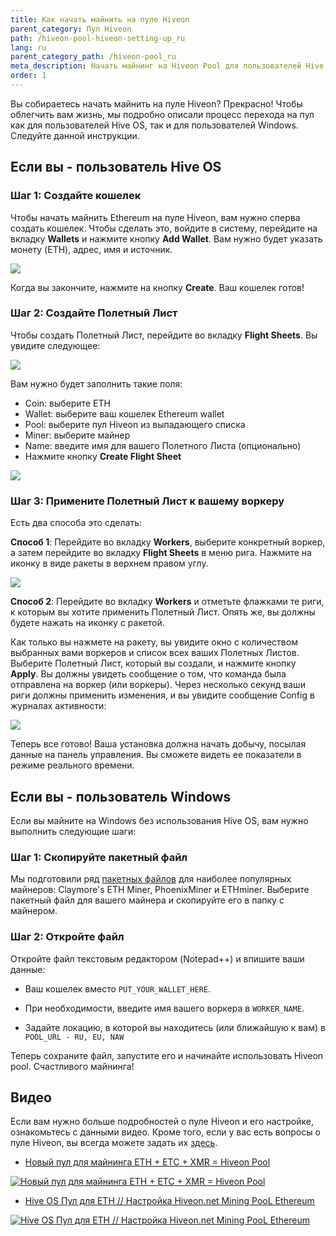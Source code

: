 ```yaml
---
title: Как начать майнить на пуле Hiveon
parent_category: Пул Hiveon
path: /hiveon-pool-hiveon-setting-up_ru
lang: ru
parent_category_path: /hiveon-pool_ru
meta_description: Начать майнинг на Hiveon Pool для пользователей Hive OS очень легко. Просто создайте кошелек, создайте полетный лист с пулом Hiveon и примените его к воркеру. Пользователи Windows также могут легко использовать Hiveon Pool.
order: 1
---
```


Вы собираетесь начать майнить на пуле Hiveon? Прекрасно! Чтобы облегчить вам жизнь, мы подробно описали процесс перехода на пул как для пользователей Hive OS, так и для пользователей Windows. Следуйте данной инструкции.

## Если вы - пользователь Hive OS
### Шаг 1: Создайте кошелек
Чтобы начать майнить Ethereum на пуле Hiveon, вам нужно сперва создать кошелек. Чтобы сделать это, войдите в систему, перейдите на вкладку **Wallets** и нажмите кнопку **Add Wallet**. Вам нужно будет указать монету (ETH), адрес, имя и источник.

<img src="https://lbd.hiveos.farm/kbase/images/hiveon-pool/hiveonpool1.png" />

Когда вы закончите, нажмите на кнопку **Create**. Ваш кошелек готов!

### Шаг 2: Создайте Полетный Лист
Чтобы создать Полетный Лист, перейдите во вкладку **Flight Sheets**. Вы увидите следующее:

<img src="https://lbd.hiveos.farm/kbase/images/hiveon-pool/hiveonpool2.png" />

Вам нужно будет заполнить такие поля:

- Coin: выберите ETH
- Wallet: выберите ваш кошелек Ethereum wallet
- Pool: выберите пул Hiveon из выпадающего списка
- Miner: выберите майнер
- Name: введите имя для вашего Полетного Листа (опционально)
- Нажмите кнопку **Create Flight Sheet**

<img src="https://lbd.hiveos.farm/kbase/images/hiveon-pool/hiveonpool3.png" />

### Шаг 3: Примените Полетный Лист к вашему воркеру

Есть два способа это сделать:

**Способ 1**: Перейдите во вкладку **Workers**, выберите конкретный воркер, а затем перейдите во вкладку **Flight Sheets** в меню рига. Нажмите на иконку в виде ракеты в верхнем правом углу.

<img src="https://lbd.hiveos.farm/kbase/images/hiveon-pool/hiveonpool4.png" />

**Способ 2**: Перейдите во вкладку **Workers** и отметьте флажками те риги, к которым вы хотите применить Полетный Лист. Опять же, вы должны будете нажать на иконку с ракетой.

Как только вы нажмете на ракету, вы увидите окно с количеством выбранных вами воркеров и список всех ваших Полетных Листов. Выберите Полетный Лист, который вы создали, и нажмите кнопку **Apply**. Вы должны увидеть сообщение о том, что команда была отправлена на воркер (или воркеры). Через несколько секунд ваши риги должны применить изменения, и вы увидите сообщение Config в журналах активности:

<img src="https://lbd.hiveos.farm/kbase/images/hiveon-pool/hiveonpool5.png" />

Теперь все готово! Ваша установка должна начать добычу, посылая данные на панель управления. Вы сможете видеть ее показатели в режиме реального времени.

## Если вы - пользователь Windows
Если вы майните на Windows без использования Hive OS, вам нужно выполнить следующие шаги:

### Шаг 1: Скопируйте пакетный файл

Мы подготовили ряд [пакетных файлов](http://download.hiveos.farm/hiveon/) для наиболее популярных майнеров: Claymore's ETH Miner, PhoenixMiner и ETHminer. Выберите пакетный файл для вашего майнера и скопируйте его в папку с майнером.

### Шаг 2: Oткройте файл
Откройте файл текстовым редактором (Notepad++) и впишите ваши данные:

- Ваш кошелек вместо `PUT_YOUR_WALLET_HERE`.

- При необходимости, введите имя вашего воркера в `WORKER_NAME`.

- Задайте локацию, в которой вы находитесь (или ближайшую к вам) в `POOL_URL - RU, EU, NAW`

Теперь сохраните файл, запустите его и начинайте использовать Hiveon pool. Счастливого майнинга!

## Видео
Если вам нужно больше подробностей о пуле Hiveon и его настройке, ознакомьтесь с данными видео. Кроме того, если у вас есть вопросы о пуле Hiveon, вы всегда можете задать их [здесь](https://t.me/hiveon_ru).

- <a href="https://www.youtube.com/watch?v=CTneKYGOBzg">Новый пул для майнинга ETH + ETC + XMR = Hiveon Pool</a>

<a href="http://www.youtube.com/watch?feature=player_embedded&v=CTneKYGOBzg
" target="_blank"><img src="http://img.youtube.com/vi/CTneKYGOBzg/0.jpg"
alt="Новый пул для майнинга ETH + ETC + XMR = Hiveon Pool"></a>

- <a href="https://www.youtube.com/watch?v=vCejU1r2MhM">Hive OS Пул для ETH // Настройка Hiveon.net Mining PooL Ethereum</a>

<a href="http://www.youtube.com/watch?feature=player_embedded&v=vCejU1r2MhM
" target="_blank"><img src="http://img.youtube.com/vi/vCejU1r2MhM/0.jpg"
alt="Hive OS Пул для ETH // Настройка Hiveon.net Mining PooL Ethereum"></a>
